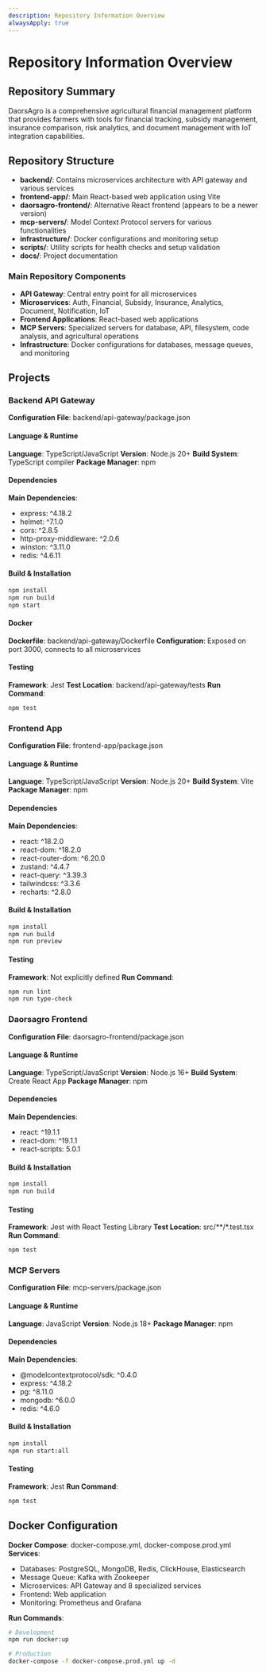 ```yaml
---
description: Repository Information Overview
alwaysApply: true
---
```


# Repository Information Overview

## Repository Summary
DaorsAgro is a comprehensive agricultural financial management platform that provides farmers with tools for financial tracking, subsidy management, insurance comparison, risk analytics, and document management with IoT integration capabilities.

## Repository Structure
- **backend/**: Contains microservices architecture with API gateway and various services
- **frontend-app/**: Main React-based web application using Vite
- **daorsagro-frontend/**: Alternative React frontend (appears to be a newer version)
- **mcp-servers/**: Model Context Protocol servers for various functionalities
- **infrastructure/**: Docker configurations and monitoring setup
- **scripts/**: Utility scripts for health checks and setup validation
- **docs/**: Project documentation

### Main Repository Components
- **API Gateway**: Central entry point for all microservices
- **Microservices**: Auth, Financial, Subsidy, Insurance, Analytics, Document, Notification, IoT
- **Frontend Applications**: React-based web applications
- **MCP Servers**: Specialized servers for database, API, filesystem, code analysis, and agricultural operations
- **Infrastructure**: Docker configurations for databases, message queues, and monitoring

## Projects

### Backend API Gateway
**Configuration File**: backend/api-gateway/package.json

#### Language & Runtime
**Language**: TypeScript/JavaScript
**Version**: Node.js 20+
**Build System**: TypeScript compiler
**Package Manager**: npm

#### Dependencies
**Main Dependencies**:
- express: ^4.18.2
- helmet: ^7.1.0
- cors: ^2.8.5
- http-proxy-middleware: ^2.0.6
- winston: ^3.11.0
- redis: ^4.6.11

#### Build & Installation
```bash
npm install
npm run build
npm start
```

#### Docker
**Dockerfile**: backend/api-gateway/Dockerfile
**Configuration**: Exposed on port 3000, connects to all microservices

#### Testing
**Framework**: Jest
**Test Location**: backend/api-gateway/tests
**Run Command**:
```bash
npm test
```

### Frontend App
**Configuration File**: frontend-app/package.json

#### Language & Runtime
**Language**: TypeScript/JavaScript
**Version**: Node.js 20+
**Build System**: Vite
**Package Manager**: npm

#### Dependencies
**Main Dependencies**:
- react: ^18.2.0
- react-dom: ^18.2.0
- react-router-dom: ^6.20.0
- zustand: ^4.4.7
- react-query: ^3.39.3
- tailwindcss: ^3.3.6
- recharts: ^2.8.0

#### Build & Installation
```bash
npm install
npm run build
npm run preview
```

#### Testing
**Framework**: Not explicitly defined
**Run Command**:
```bash
npm run lint
npm run type-check
```

### Daorsagro Frontend
**Configuration File**: daorsagro-frontend/package.json

#### Language & Runtime
**Language**: TypeScript/JavaScript
**Version**: Node.js 16+
**Build System**: Create React App
**Package Manager**: npm

#### Dependencies
**Main Dependencies**:
- react: ^19.1.1
- react-dom: ^19.1.1
- react-scripts: 5.0.1

#### Build & Installation
```bash
npm install
npm run build
```

#### Testing
**Framework**: Jest with React Testing Library
**Test Location**: src/**/*.test.tsx
**Run Command**:
```bash
npm test
```

### MCP Servers
**Configuration File**: mcp-servers/package.json

#### Language & Runtime
**Language**: JavaScript
**Version**: Node.js 18+
**Package Manager**: npm

#### Dependencies
**Main Dependencies**:
- @modelcontextprotocol/sdk: ^0.4.0
- express: ^4.18.2
- pg: ^8.11.0
- mongodb: ^6.0.0
- redis: ^4.6.0

#### Build & Installation
```bash
npm install
npm run start:all
```

#### Testing
**Framework**: Jest
**Run Command**:
```bash
npm test
```

## Docker Configuration
**Docker Compose**: docker-compose.yml, docker-compose.prod.yml
**Services**:
- Databases: PostgreSQL, MongoDB, Redis, ClickHouse, Elasticsearch
- Message Queue: Kafka with Zookeeper
- Microservices: API Gateway and 8 specialized services
- Frontend: Web application
- Monitoring: Prometheus and Grafana

**Run Commands**:
```bash
# Development
npm run docker:up

# Production
docker-compose -f docker-compose.prod.yml up -d
```